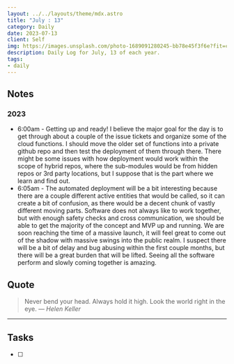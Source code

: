 ```yaml
---
layout: ../../layouts/theme/mdx.astro
title: "July : 13"
category: Daily
date: 2023-07-13
client: Self
img: https://images.unsplash.com/photo-1689091280245-bb78e45f3f6e?fit=crop&q=85&w=1400&h=700
description: Daily Log for July, 13 of each year.
tags:
- daily
---
```


## Notes

### 2023
- 6:00am - Getting up and ready! I believe the major goal for the day is to get through about a couple of the issue tickets and organize some of the cloud functions. I should move the older set of functions into a private github repo and then test the deployment of them through there. There might be some issues with how deployment would work within the scope of hybrid repos, where the sub-modules would be from hidden repos or 3rd party locations, but I suppose that is the part where we learn and find out.
- 6:05am - The automated deployment will be a bit interesting because there are a couple different active entities that would be called, so it can create a bit of confusion, as there would be a decent chunk of vastly different moving parts. Software does not always like to work together, but with enough safety checks and cross communication, we should be able to get the majority of the concept and MVP up and running. We are soon reaching the time of a massive launch, it will feel great to come out of the shadow with massive swings into the public realm. I suspect there will be a bit of delay and bug abusing within the first couple months, but there will be a great burden that will be lifted. Seeing all the software perform and slowly coming together is amazing. 

## Quote

> Never bend your head. Always hold it high. Look the world right in the eye.
> — <cite>Helen Keller</cite>

---

## Tasks

- [ ]